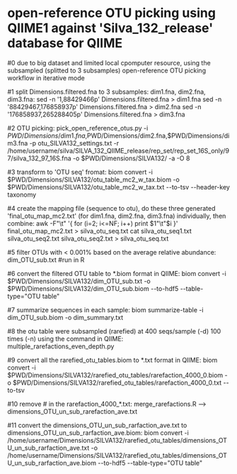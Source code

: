 # open-reference OTU picking using QIIME1 against 'Silva_132_release' database for QIIME

#0 due to big dataset and limited local cpomputer resource, using the subsampled (splitted to 3 subsamples) open-reference OTU picking workflow in iterative mode

#1 split Dimensions.filtered.fna to 3 subsamples: dim1.fna, dim2.fna, dim3.fna: 
sed -n '1,88429466p' Dimensions.filtered.fna > dim1.fna
sed -n '88429467,176858937p' Dimensions.filtered.fna > dim2.fna
sed -n '176858937,265288405p' Dimensions.filtered.fna > dim3.fna


#2 OTU picking: 
pick_open_reference_otus.py -i $PWD/Dimensions/dim1.fna,$PWD/Dimensions/dim2.fna,$PWD/Dimensions/dim3.fna -p otu_SILVA132_settings.txt -r /home/username/silva/SILVA_132_QIIME_release/rep_set/rep_set_16S_only/97/silva_132_97_16S.fna -o $PWD/Dimensions/SILVA132/ -a -O 8


#3 transform to 'OTU seq' fromat:
biom convert -i $PWD/Dimensions/SILVA132/otu_table_mc2_w_tax.biom -o $PWD/Dimensions/SILVA132/otu_table_mc2_w_tax.txt --to-tsv --header-key taxonomy


#4 create the mapping file (sequence to otu), do these three generated 'final_otu_map_mc2.txt' (for dim1.fna, dim2.fna, dim3.fna) individually, then combine: 
awk -F"\t" '{ for (i=2; i<=NF; i++) print $1"\t"$i }' final_otu_map_mc2.txt > silva_otu_seq.txt
cat silva_otu_seq1.txt silva_otu_seq2.txt silva_otu_seq2.txt > silva_otu_seq.txt


#5 filter OTUs with < 0.001% based on the average relative abundance: 
dim_OTU_sub.txt #run in R


#6 convert the filtered OTU table to *.biom format in QIIME: 
biom convert -i $PWD/Dimensions/SILVA132/dim_OTU_sub.txt -o $PWD/Dimensions/SILVA132/dim_OTU_sub.biom --to-hdf5 --table-type="OTU table"


#7 summarize sequences in each sample:
biom summarize-table -i dim_OTU_sub.biom -o dim_summary.txt


#8 the otu table were subsampled (rarefied) at 400 seqs/sample (-d) 100 times (-n) using the command in QIIME: multiple_rarefactions_even_depth.py


#9 convert all the rarefied_otu_tables.biom to *.txt format in QIIME: 
biom convert -i $PWD/Dimensions/SILVA132/rarefied_otu_tables/rarefaction_4000_0.biom -o $PWD/Dimensions/SILVA132/rarefied_otu_tables/rarefaction_4000_0.txt --to-tsv


#10 remove # in the rarefaction_4000_*.txt: 
merge_rarefactions.R --> dimensions_OTU_un_sub_rarefaction_ave.txt


#11 convert the dimensions_OTU_un_sub_rarfaction_ave.txt to dimensions_OTU_un_sub_rarfaction_ave.biom: 
biom convert -i /home/username/Dimensions/SILVA132/rarefied_otu_tables/dimensions_OTU_un_sub_rarfaction_ave.txt -o /home/username/Dimensions/SILVA132/rarefied_otu_tables/dimensions_OTU_un_sub_rarfaction_ave.biom  --to-hdf5 --table-type="OTU table"


